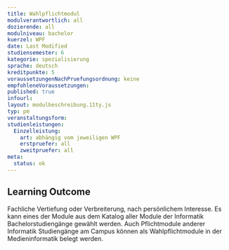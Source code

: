 ```yaml
---
title: Wahlpflichtmodul
modulverantwortlich: all
dozierende: all
modulniveau: bachelor
kuerzel: WPF
date: Last Modified 
studiensemester: 6
kategorie: spezialisierung
sprache: deutsch
kreditpunkte: 5
voraussetzungenNachPruefungsordnung: keine
empfohleneVoraussetzungen: 
published: true
infourl: 
layout: modulbeschreibung.11ty.js
typ: pm
veranstaltungsform: 
studienleistungen:
  Einzelleistung:
    art: abhängig vom jeweiligen WPF
    erstpruefer: all
    zweitpruefer: all
meta:
  status: ok
---
```


## Learning Outcome
Fachliche Vertiefung oder Verbreiterung, nach persönlichem Interesse. Es kann eines der Module aus dem Katalog aller Module der Informatik Bachelorstudiengänge gewählt werden. Auch Pflichtmodule anderer Informatik Studiengänge am Campus können als Wahlpflichtmodule in der Medieninformatik belegt werden.
